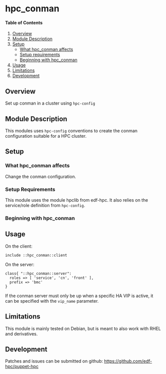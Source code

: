 # hpc_conman

#### Table of Contents

1. [Overview](#overview)
2. [Module Description](#module-description)
3. [Setup](#setup)
    * [What hpc_conman affects](#what-flexlm-affects)
    * [Setup requirements](#setup-requirements)
    * [Beginning with hpc_conman](#beginning-with-flexlm)
4. [Usage](#usage)
5. [Limitations](#limitations)
6. [Development](#development)

## Overview

Set up conman in a cluster using `hpc-config` 

## Module Description

This modules uses `hpc-config` conventions to create the conman configuration
suitable for a HPC cluster.

## Setup

### What hpc_conman affects

Change the conman configuration.

### Setup Requirements

This module uses the module hpclib from edf-hpc. It also relies on the
service/role definition from `hpc-config`.

### Beginning with hpc_conman

## Usage

On the client:
```
include ::hpc_conman::client
```

On the server:
```
class{ "::hpc_conman::server":
  roles => [ 'service', 'cn', 'front' ],
  prefix => 'bmc'
}
```

If the conman server must only be up when a specific HA VIP is active, it can
be specified with the `vip_name` parameter.


## Limitations

This module is mainly tested on Debian, but is meant to also work with RHEL and
derivatives.

## Development

Patches and issues can be submitted on github:
https://github.com/edf-hpc/puppet-hpc
